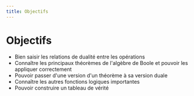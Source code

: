 ```yaml
---
title: Objectifs
---
```

# Objectifs

-   Bien saisir les relations de dualité entre les opérations
-   Connaître les principaux théorèmes de l'algèbre de Boole et pouvoir
    les appliquer correctement
-   Pouvoir passer d'une version d'un théorème à sa version duale
-   Connaître les autres fonctions logiques importantes
-   Pouvoir construire un tableau de vérité

